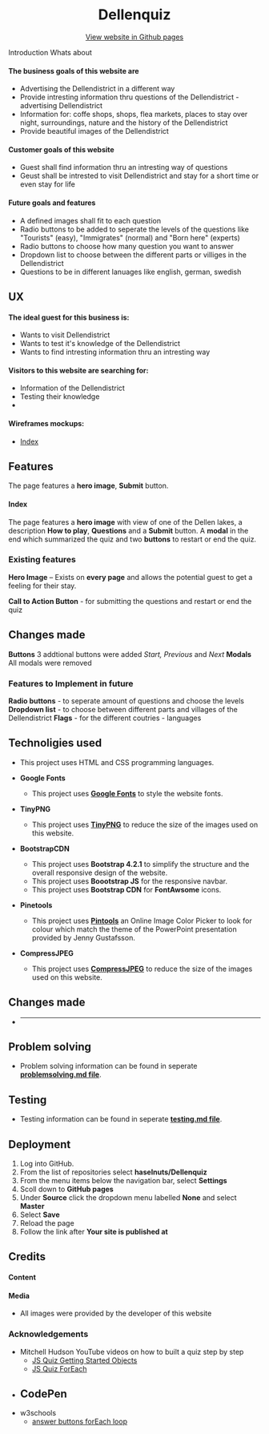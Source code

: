 <h1 align ="center">
    Dellenquiz
</h1>

<div align ="center">

[View website in Github pages](https://github.com/haselnuts/Dellenquiz)
</div>

Introduction Whats about

#### The business goals of this website are
- Advertising the Dellendistrict in a different way
- Provide intresting information thru questions of the Dellendistrict - advertising Dellendistrict
- Information for: coffe shops, shops, flea markets, places to stay over night, surroundings, nature and the history of the Dellendistrict
- Provide beautiful images of the Dellendistrict

#### Customer goals of this website
- Guest shall find information thru an intresting way of questions
- Geust shall be intrested to visit Dellendistrict and stay for a short time or even stay for life

#### Future goals and features
- A defined images shall fit to each question
- Radio buttons to be added to seperate the levels of the questions like "Tourists" (easy), "Immigrates" (normal) and "Born here" (experts)
- Radio buttons to choose how many question you want to answer
- Dropdown list to choose between the different parts or villiges in the Dellendistrict
- Questions to be in different lanuages like english, german, swedish

## UX
#### The ideal guest for this business is:
- Wants to visit Dellendistrict
- Wants to test it's knowledge of the Dellendistrict
- Wants to find intresting information thru an intresting way

#### Visitors to this website are searching for:
- Information of the Dellendistrict
- Testing their knowledge
- 

#### Wireframes mockups:
- [Index](????)


## Features
The page features a **hero image**, **Submit** button.

#### Index
The page features a **hero image** with view of one of the Dellen lakes, a description **How to play**, **Questions**
 and a **Submit** button. A **modal** in the end which summarized the quiz and two **buttons** to restart or end the quiz. 

### Existing features

**Hero Image** – Exists on **every page** and allows the potential guest to get a feeling for their stay.

**Call to Action Button** - for submitting the questions and restart or end the quiz

## Changes made
**Buttons** 3 addtional buttons were added *Start, Previous* and *Next*
**Modals** All modals were removed

### Features to Implement in future
**Radio buttons** - to seperate amount of questions and choose the levels
**Dropdown list** - to choose between different parts and villages of the Dellendistrict
**Flags** - for the different coutries - languages

## Technoligies used
- This project uses HTML and CSS programming languages.
- **Google Fonts**
  - This project uses **[Google Fonts](https://fonts.google.com/)** to style the website fonts.
- **TinyPNG**
  - This project uses **[TinyPNG](https://tinypng.com/)** to reduce the size of the images used on this website.


- **BootstrapCDN**
  - This project uses **Bootstrap 4.2.1** to simplify the structure and the overall responsive design of the website.
  - This project uses **Boootstrap JS** for the responsive navbar.
  - This project uses **Bootstrap CDN** for **FontAwsome** icons.
- **Pinetools**
  - This project uses **[Pintools](https://pinetools.com/image-color-picker)** an Online Image Color Picker to look for colour 
  which match the theme of the PowerPoint presentation provided by Jenny Gustafsson.
- **CompressJPEG**
  - This project uses **[CompressJPEG](https://compressjpeg.com/)** to reduce the size of the images used on this website.


## Changes made
 - **** 

## Problem solving
- Problem solving information can be found in seperate 
**[problemsolving.md file](https://github.com/haselnuts/Dellenquiz/blob/main/problemsolving.md)**.

## Testing
- Testing information can be found in seperate 
**[testing.md file](https://github.com/haselnuts/Dellenquiz/blob/master/testing.md)**.

## Deployment
  1. Log into GitHub.
  2. From the list of repositories select **haselnuts/Dellenquiz**
  3. From the menu items below the navigation bar, select **Settings**
  4. Scoll down to **GitHub pages**
  5. Under **Source** click the dropdown menu labelled **None** and select **Master**
  6. Select **Save** 
  7. Reload the page
  8. Follow the link after **Your site is published at**

## Credits
#### Content
 

#### Media
 - All images were provided by the developer of this website


### Acknowledgements
 - Mitchell Hudson YouTube videos on how to built a quiz step by step
   - [JS Quiz Getting Started Objects](https://www.youtube.com/watch?v=5gMeokwPtYM&t=122s)
   - [JS Quiz ForEach](https://www.youtube.com/watch?v=7wHSwvM1Rr8)
 - CodePen
   - 
 - w3schools
   - [answer buttons forEach loop](https://www.w3schools.com/jsref/jsref_foreach.asp)






